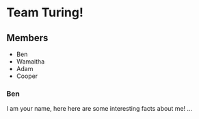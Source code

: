 # Team Turing!

## Members
- Ben 
- Wamaitha
- Adam
- Cooper

### Ben
I am your name, here here are some interesting facts about me! ...

